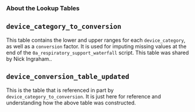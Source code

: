 
### About the Lookup Tables

## `device_category_to_conversion`
This table contains the lower and upper ranges for each `device_category`, as well as a `conversion` factor. It is used for imputing missing values at the end of the `0a_respiratory_support_waterfall` script. This table was shared by Nick Ingraham..

## `device_conversion_table_updated`
This is the table that is referenced in part by `device_category_to_conversion`. It is just here for reference and understanding how the above table was constructed.









